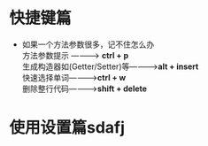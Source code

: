 # 快捷键篇    
* 如果一个方法参数很多，记不住怎么办   
方法参数提示 ————> **ctrl + p**   
生成构造器如(Getter/Setter)等————>**alt + insert**     
快速选择单词————>**ctrl + w**   
删除整行代码————>**shift + delete**    




# 使用设置篇sdafj

